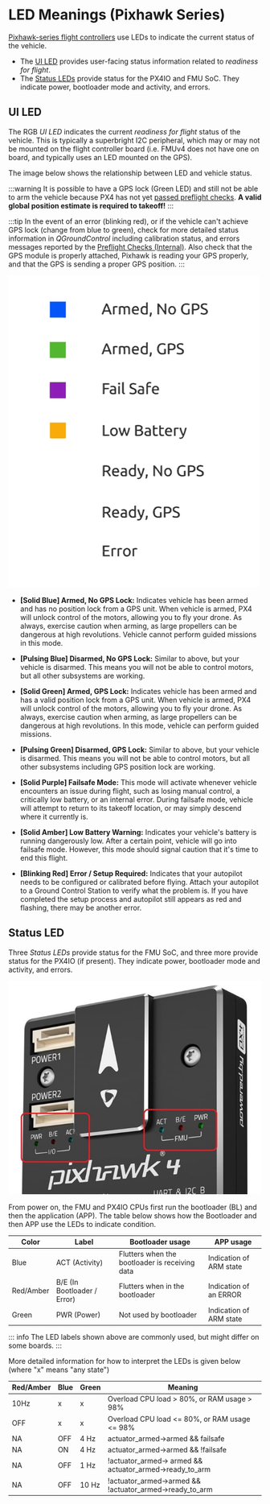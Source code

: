 # LED Meanings (Pixhawk Series)

[Pixhawk-series flight controllers](../flight_controller/pixhawk_series.md) use LEDs to indicate the current status of the vehicle.
- The [UI LED](#ui_led) provides user-facing status information related to *readiness for flight*.
- The [Status LEDs](#status_led) provide status for the PX4IO and FMU SoC.
  They indicate power, bootloader mode and activity, and errors.

<a id="ui_led"></a>

## UI LED

The RGB *UI LED* indicates the current *readiness for flight* status of the vehicle. 
This is typically a superbright I2C peripheral, which may or may not be mounted on the flight controller board (i.e. FMUv4 does not have one on board, and typically uses an LED mounted on the GPS).

The image below shows the relationship between LED and vehicle status.

:::warning
It is possible to have a GPS lock (Green LED) and still not be able to arm the vehicle because PX4 has not yet [passed preflight checks](../flying/pre_flight_checks.md). **A valid global position estimate is required to takeoff!**
:::

:::tip
In the event of an error (blinking red), or if the vehicle can't achieve GPS lock (change from blue to green),   check for more detailed status information in *QGroundControl* including calibration status, and errors messages reported by the [Preflight Checks (Internal)](../flying/pre_flight_checks.md). 
Also check that the GPS module is properly attached, Pixhawk is reading your GPS properly, and that the GPS is sending a proper GPS position.
:::

![LED meanings](../../assets/flight_controller/pixhawk_led_meanings.gif)


* **[Solid Blue] Armed, No GPS Lock:** Indicates vehicle has been armed and has no position lock from a GPS unit.
When vehicle is armed, PX4 will unlock control of the motors, allowing you to fly your drone.
As always, exercise caution when arming, as large propellers can be dangerous at high revolutions.
Vehicle cannot perform guided missions in this mode.

* **[Pulsing Blue] Disarmed, No GPS Lock:** Similar to above, but your vehicle is disarmed.
This means you will not be able to control motors, but all other subsystems are working.

* **[Solid Green] Armed, GPS Lock:** Indicates vehicle has been armed and has a valid position lock from a GPS unit.
When vehicle is armed, PX4 will unlock control of the motors, allowing you to fly your drone.
As always, exercise caution when arming, as large propellers can be dangerous at high revolutions.
In this mode, vehicle can perform guided missions.

* **[Pulsing Green] Disarmed, GPS Lock:** Similar to above, but your vehicle is disarmed.
  This means you will not be able to control motors, but all other subsystems including GPS position lock are working.

* **[Solid Purple] Failsafe Mode:** This mode will activate whenever vehicle encounters an issue during flight,
such as losing manual control, a critically low battery, or an internal error.
During failsafe mode, vehicle will attempt to return to its takeoff location, or may simply descend where it currently is.

* **[Solid Amber] Low Battery Warning:** Indicates your vehicle's battery is running dangerously low.
After a certain point, vehicle will go into failsafe mode. However, this mode should signal caution that it's time to end
this flight.

* **[Blinking Red] Error / Setup Required:** Indicates that your autopilot needs to be configured or calibrated before flying.
Attach your autopilot to a Ground Control Station to verify what the problem is.
If you have completed the setup process and autopilot still appears as red and flashing, there may be another error.


<a id="status_led"></a>

## Status LED

Three *Status LEDs* provide status for the FMU SoC, and three more provide status for the PX4IO (if present). 
They indicate power, bootloader mode and activity, and errors.

![Pixhawk 4](../../assets/flight_controller/pixhawk4/pixhawk4_status_leds.jpg)

From power on, the FMU and PX4IO CPUs first run the bootloader (BL) and then the application (APP).
The table below shows how the Bootloader and then APP use the LEDs to indicate condition.

Color | Label | Bootloader usage | APP usage 
--- | --- | --- | ---
Blue | ACT (Activity) | Flutters when the bootloader is receiving data | Indication of ARM state
Red/Amber | B/E (In Bootloader / Error) | Flutters when in the bootloader | Indication of an ERROR
Green |PWR (Power) | Not used by bootloader | Indication of ARM state

::: info
The LED labels shown above are commonly used, but might differ on some boards.
:::

More detailed information for how to interpret the LEDs is given below (where "x" means "any state")

Red/Amber | Blue |  Green | Meaning
--- | --- | --- | ---
10Hz | x | x | Overload CPU load > 80%, or RAM usage > 98%
OFF | x | x | Overload CPU load <= 80%, or RAM usage <= 98%
NA | OFF | 4 Hz| actuator_armed->armed && failsafe 
NA | ON | 4 Hz | actuator_armed->armed && !failsafe
NA | OFF |1 Hz | !actuator_armed-> armed && actuator_armed->ready_to_arm
NA | OFF |10 Hz | !actuator_armed->armed  && !actuator_armed->ready_to_arm 
